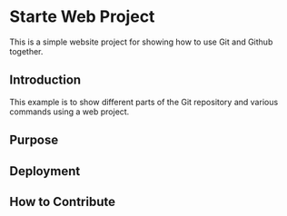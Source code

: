# Starte Web Project

This is a simple website project for
showing how to use Git and Github together.

## Introduction

This example is to show different parts
of the Git repository and various commands
using a web project.

## Purpose

## Deployment 

## How to Contribute